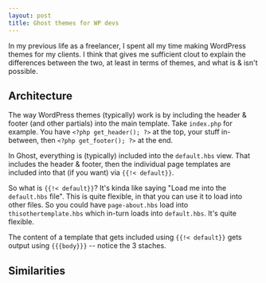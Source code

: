 ```yaml
---
layout: post
title: Ghost themes for WP devs
---
```


In my previous life as a freelancer, I spent all my time making WordPress themes for my clients. I think that gives me sufficient clout to explain the differences between the two, at least in terms of themes, and what is & isn't possible.

## Architecture

The way WordPress themes (typically) work is by including the header & footer (and other partials) into the main template. Take `index.php` for example. You have `<?php get_header(); ?>` at the top, your stuff in-between, then `<?php get_footer(); ?>` at the end.

In Ghost, everything is (typically) included into the `default.hbs` view. That includes the header & footer, then the individual page templates are included into that (if you want) via `{{!< default}}`.

So what is `{{!< default}}`? It's kinda like saying "Load me into the `default.hbs` file". This is quite flexible, in that you can use it to load into other files. So you could have `page-about.hbs` load into `thisothertemplate.hbs` which in-turn loads into `default.hbs`. It's quite flexible.

The content of a template that gets included using `{{!< default}}` gets output using `{{{body}}}` -- notice the 3 staches.

## Similarities



<!--
## Differences

## Handlebars & Helpers



Lack of functions (which is nice)
How to handle comments (and why decentralised comments are better)
Pages & adding to the nav
-->